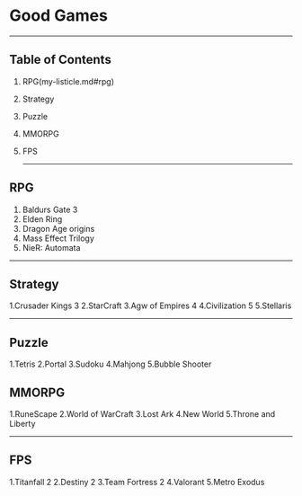# **Good Games**

---

## **Table of Contents** 

1. RPG(my-listicle.md#rpg)
2. Strategy
3. Puzzle
4. MMORPG
5. FPS

   ---

 ## **RPG**

 1. Baldurs Gate 3
 2. Elden Ring
 3. Dragon Age origins
 4. Mass Effect Trilogy
 5. NieR: Automata

 ---

 ## **Strategy**

 1.Crusader Kings 3
 2.StarCraft
 3.Agw of Empires 4
 4.Civilization 5
 5.Stellaris

 ---

 ## **Puzzle**

 1.Tetris
 2.Portal
 3.Sudoku
 4.Mahjong
 5.Bubble Shooter

 ## **MMORPG**
 1.RuneScape
 2.World of WarCraft
 3.Lost Ark
 4.New World
 5.Throne and Liberty

 ---

 ## **FPS**
 1.Titanfall 2
 2.Destiny 2
 3.Team Fortress 2
 4.Valorant
 5.Metro Exodus
